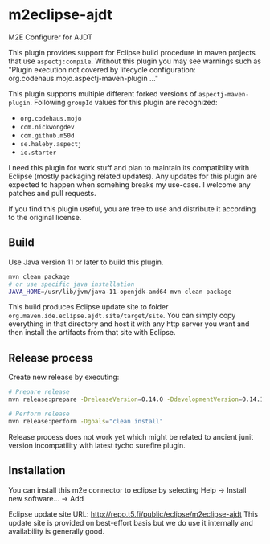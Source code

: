 # m2eclipse-ajdt
M2E Configurer for AJDT

This plugin provides support for Eclipse build procedure in maven projects that use `aspectj:compile`.
Without this plugin you may see warnings such as "Plugin execution not covered by lifecycle configuration: org.codehaus.mojo.aspectj-maven-plugin ..."

This plugin supports multiple different forked versions of `aspectj-maven-plugin`. Following `groupId` values for this plugin are recognized:
 * `org.codehaus.mojo`
 * `com.nickwongdev`
 * `com.github.m50d`
 * `se.haleby.aspectj`
 * `io.starter`

I need this plugin for work stuff and plan to maintain its compatiblity with Eclipse (mostly packaging related updates). Any updates for this plugin are expected to happen when somehing breaks my use-case. I welcome any patches and pull requests.

If you find this plugin useful, you are free to use and distribute it according to the original license.

## Build
Use Java version 11 or later to build this plugin.
```sh
mvn clean package
# or use specific java installation
JAVA_HOME=/usr/lib/jvm/java-11-openjdk-amd64 mvn clean package
```
This build produces Eclipse update site to folder `org.maven.ide.eclipse.ajdt.site/target/site`. You can simply copy everything in that directory and host it with
any http server you want and then install the artifacts from that site with Eclipse.

## Release process
Create new release by executing:
```sh
# Prepare release
mvn release:prepare -DreleaseVersion=0.14.0 -DdevelopmentVersion=0.14.1-SNAPSHOT

# Perform release
mvn release:perform -Dgoals="clean install"
```
Release process does not work yet which might be related to ancient junit version incompatility with latest tycho surefire plugin.

## Installation
You can install this m2e connector to eclipse by selecting Help -> Install new software... -> Add

Eclipse update site URL: http://repo.t5.fi/public/eclipse/m2eclipse-ajdt
This update site is provided on best-effort basis but we do use it internally and availability is generally good.
